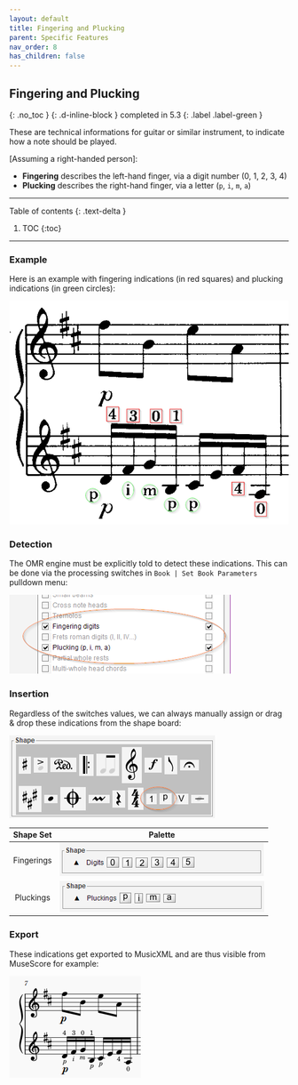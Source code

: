 ```yaml
---
layout: default
title: Fingering and Plucking
parent: Specific Features
nav_order: 8
has_children: false
---
```

## Fingering and Plucking
{: .no_toc }
{: .d-inline-block }
completed in 5.3
{: .label .label-green }

These are technical informations for guitar or similar instrument, to indicate how
a note should be played.

[Assuming a right-handed person]:
- **Fingering** describes the left-hand finger, via a digit number (0, 1, 2, 3, 4)
- **Plucking** describes the right-hand finger, via a letter (``p``, ``i``, ``m``, ``a``)

---
Table of contents
{: .text-delta }

1. TOC
{:toc}
---

### Example

Here is an example with fingering indications (in red squares)
and plucking indications (in green circles):

![](../assets/images/fingering_plucking.png)

### Detection

The OMR engine must be explicitly told to detect these indications.
This can be done via the processing switches in ``Book | Set Book Parameters`` pulldown menu:

![](../assets/images/fingering_plucking_switches.png)

### Insertion 

Regardless of the switches values, we can always manually assign or drag & drop these
indications from the shape board:

![](../assets/images/fingering_plucking_sets.png)

| Shape Set | Palette |
| :---: | :---: |
| Fingerings | ![](../assets/images/fingering_palette.png) |
| Pluckings | ![](../assets/images/plucking_palette.png) |

### Export

These indications get exported to MusicXML and are thus visible from MuseScore for example:

![](../assets/images/fingering_plucking_musescore.png)
